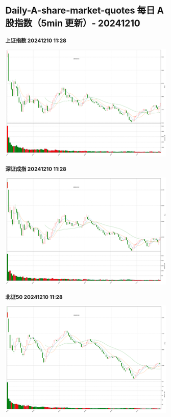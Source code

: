 
# Daily-A-share-market-quotes 每日 A 股指数（5min 更新）- 20241210

### 上证指数 20241210 11:28
![](./fig/2024/12/20241210-sh000001.png)

### 深证成指 20241210 11:28
![](./fig/2024/12/20241210-sz399001.png)

### 北证50 20241210 11:28
![](./fig/2024/12/20241210-bj899050.png)
